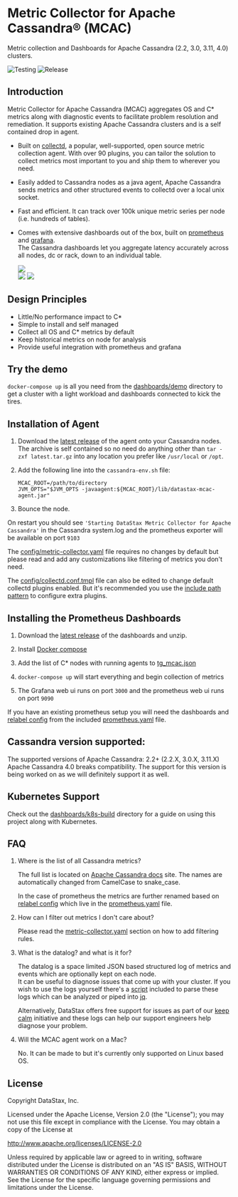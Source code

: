 Metric Collector for Apache Cassandra&reg; (MCAC)
=================================================

Metric collection and Dashboards for Apache Cassandra (2.2, 3.0, 3.11, 4.0) clusters.

![Testing](https://github.com/datastax/metric-collector-for-apache-cassandra/workflows/Testing/badge.svg)
![Release](https://github.com/datastax/metric-collector-for-apache-cassandra/workflows/Release/badge.svg)

## Introduction

   Metric Collector for Apache Cassandra (MCAC) aggregates OS and C* metrics along with diagnostic events
   to facilitate problem resolution and remediation.
   It supports existing Apache Cassandra clusters and is a self contained drop in agent.

   * Built on [collectd](https://collectd.org), a popular, well-supported, open source metric collection agent.
   With over 90 plugins, you can tailor the solution to collect metrics most important to you and ship them to
   wherever you need.

   * Easily added to Cassandra nodes as a java agent, Apache Cassandra sends metrics and other structured events
   to collectd over a local unix socket.  

   * Fast and efficient.  It can track over 100k unique metric series per node (i.e. hundreds of tables).

   * Comes with extensive dashboards out of the box, built on [prometheus](http://prometheus.io) and [grafana](http://grafana.com).  
     The Cassandra dashboards let you aggregate latency accurately across all nodes, dc or rack, down to an individual table.   

     ![](.screenshots/overview.png)    
     ![](.screenshots/os.png)
     ![](.screenshots/cluster.png)

## Design Principles

  * Little/No performance impact to C*
  * Simple to install and self managed
  * Collect all OS and C* metrics by default
  * Keep historical metrics on node for analysis
  * Provide useful integration with prometheus and grafana

## Try the demo
`docker-compose up` is all you need from the [dashboards/demo](dashboards/demo) directory to get a cluster with a light
workload and dashboards connected to kick the tires.

## Installation of Agent

 1. Download the [latest release](https://github.com/datastax/metric-collector-for-apache-cassandra/releases/latest) of the agent onto your Cassandra nodes.
 The archive is self contained so no need do anything other than `tar -zxf latest.tar.gz`
 into any location you prefer like `/usr/local` or `/opt`.

 2. Add the following line into the `cassandra-env.sh` file:

     ````
     MCAC_ROOT=/path/to/directory
     JVM_OPTS="$JVM_OPTS -javaagent:${MCAC_ROOT}/lib/datastax-mcac-agent.jar"
     ````
 3. Bounce the node.  

 On restart you should see `'Starting DataStax Metric Collector for Apache Cassandra'` in the Cassandra system.log
 and the prometheus exporter will be available on port `9103`

 The [config/metric-collector.yaml](config/metric-collector.yaml) file requires no changes by default but please read and add any customizations like
 filtering of metrics you don't need.

 The [config/collectd.conf.tmpl](config/collectd.conf.tmpl) file can also be edited to change default collectd plugins enabled.  But it's recommended
 you use the [include path pattern](https://collectd.org/documentation/manpages/collectd.conf.5.shtml#include_path_pattern)
 to configure extra plugins.

## Installing the Prometheus Dashboards

 1. Download the [latest release](https://github.com/datastax/metric-collector-for-apache-cassandra/releases/latest) of the dashboards and unzip.

 2. Install [Docker compose](https://docs.docker.com/compose/install/)

 3. Add the list of C* nodes with running agents to [tg_mcac.json](dashboards/prometheus/tg_mcac.json)

 4. `docker-compose up` will start everything and begin collection of metrics

 5. The Grafana web ui runs on port `3000` and the prometheus web ui runs on port `9090`

 If you have an existing prometheus setup you will need the dashboards and [relabel config](https://prometheus.io/docs/prometheus/latest/configuration/configuration/#relabel_config) from the
 included [prometheus.yaml](dashboards/prometheus/prometheus.yaml) file.

## Cassandra version supported:

The supported versions of Apache Cassandra: 2.2+ (2.2.X, 3.0.X, 3.11.X)
Apache Cassandra 4.0 breaks compatibility. The support for this version is being worked on as we will definitely support it as well.

## Kubernetes Support
Check out the [dashboards/k8s-build](dashboards/k8s-build) directory for a guide on using this project along with Kubernetes.

## FAQ
  1. Where is the list of all Cassandra metrics?

     The full list is located on [Apache Cassandra docs](https://cassandra.apache.org/doc/latest/operating/metrics.html) site.
     The names are automatically changed from CamelCase to snake_case.

     In the case of prometheus the metrics are further renamed based on [relabel config](https://prometheus.io/docs/prometheus/latest/configuration/configuration/#relabel_config) which live in the
     [prometheus.yaml](dashboards/prometheus/prometheus.yaml) file.

  2. How can I filter out metrics I don't care about?

     Please read the [metric-collector.yaml](config/metric-collector.yaml) section on how to add filtering rules.

  3. What is the datalog? and what is it for?

     The datalog is a space limited JSON based structured log of metrics and events which are optionally kept on each node.  
     It can be useful to diagnose issues that come up with your cluster.  If you wish to use the logs yourself
     there's a [script](scripts/datalog-parser.py) included to parse these logs which can be analyzed or piped
     into [jq](https://stedolan.github.io/jq/).

     Alternatively, DataStax offers free support for issues as part of our [keep calm](https://www.datastax.com/keepcalm)
     initiative and these logs can help our support engineers help diagnose your problem.

  4. Will the MCAC agent work on a Mac?

     No. It can be made to but it's currently only supported on Linux based OS.

## License

Copyright DataStax, Inc.

Licensed under the Apache License, Version 2.0 (the "License"); you may not use this file except in compliance with the License. You may obtain a copy of the License at

http://www.apache.org/licenses/LICENSE-2.0

Unless required by applicable law or agreed to in writing, software distributed under the License is distributed on an "AS IS" BASIS, WITHOUT WARRANTIES OR CONDITIONS OF ANY KIND, either express or implied. See the License for the specific language governing permissions and limitations under the License.
